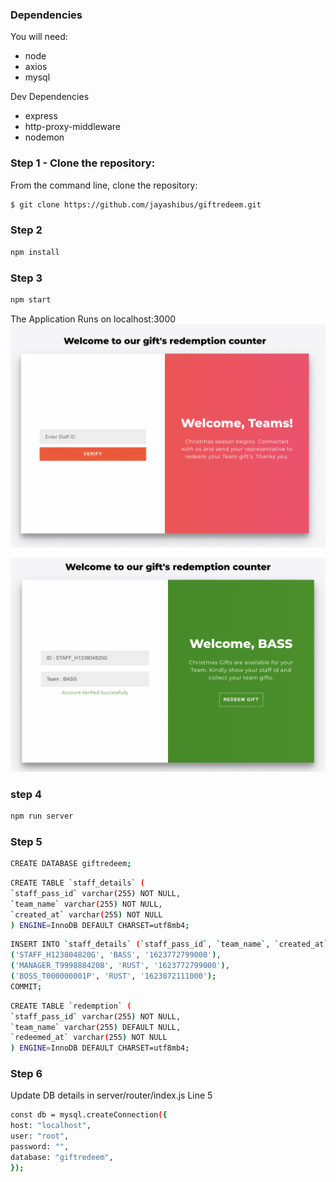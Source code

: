 ### Dependencies

You will need:

* node
* axios
* mysql

Dev Dependencies
* express
* http-proxy-middleware
* nodemon

### Step 1 - Clone the repository:

From the command line, clone the repository:

```sh
$ git clone https://github.com/jayashibus/giftredeem.git
```


### Step 2

```sh
npm install
```

### Step 3

```sh
npm start
```

The Application Runs on localhost:3000
![Screenshot](HomePage.png)

![Screenshot](RedeemPage.png)


### step 4

```sh
npm run server
```

### Step 5

```sh
CREATE DATABASE giftredeem;
```

```sh
CREATE TABLE `staff_details` (
`staff_pass_id` varchar(255) NOT NULL,
`team_name` varchar(255) NOT NULL,
`created_at` varchar(255) NOT NULL
) ENGINE=InnoDB DEFAULT CHARSET=utf8mb4;
```

```sh
INSERT INTO `staff_details` (`staff_pass_id`, `team_name`, `created_at`) VALUES
('STAFF_H123804820G', 'BASS', '1623772799000'),
('MANAGER_T999888420B', 'RUST', '1623772799000'),
('BOSS_T000000001P', 'RUST', '1623872111000');
COMMIT;
```

```sh
CREATE TABLE `redemption` (
`staff_pass_id` varchar(255) NOT NULL,
`team_name` varchar(255) DEFAULT NULL,
`redeemed_at` varchar(255) NOT NULL
) ENGINE=InnoDB DEFAULT CHARSET=utf8mb4;
```

### Step 6

Update DB details in server/router/index.js Line 5

```sh
const db = mysql.createConnection({
host: "localhost",
user: "root",
password: "",
database: "giftredeem",
});
```
